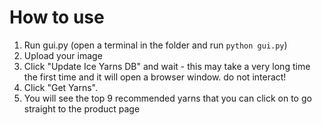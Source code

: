 # How to use
1. Run gui.py (open a terminal in the folder and run `python gui.py`)
2. Upload your image
3. Click "Update Ice Yarns DB" and wait - this may take a very long time the first time and it will open a browser window. do not interact!
4. Click "Get Yarns".
5. You will see the top 9 recommended yarns that you can click on to go straight to the product page
